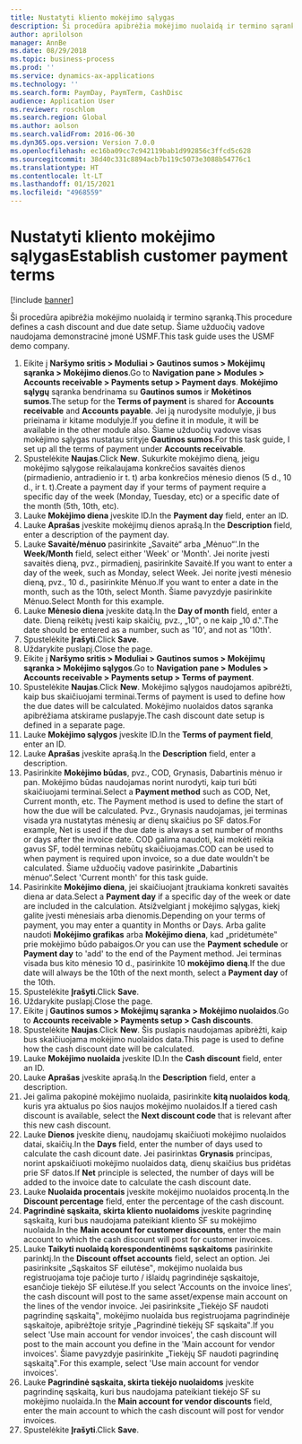 ```yaml
---
title: Nustatyti kliento mokėjimo sąlygas
description: Ši procedūra apibrėžia mokėjimo nuolaidą ir termino sąranką.
author: aprilolson
manager: AnnBe
ms.date: 08/29/2018
ms.topic: business-process
ms.prod: ''
ms.service: dynamics-ax-applications
ms.technology: ''
ms.search.form: PaymDay, PaymTerm, CashDisc
audience: Application User
ms.reviewer: roschlom
ms.search.region: Global
ms.author: aolson
ms.search.validFrom: 2016-06-30
ms.dyn365.ops.version: Version 7.0.0
ms.openlocfilehash: ec16ba09cc7c942119bab1d992856c3ffcd5c628
ms.sourcegitcommit: 38d40c331c8894acb7b119c5073e3088b54776c1
ms.translationtype: HT
ms.contentlocale: lt-LT
ms.lasthandoff: 01/15/2021
ms.locfileid: "4968559"
---
```

# <a name="establish-customer-payment-terms"></a><span data-ttu-id="27e02-103">Nustatyti kliento mokėjimo sąlygas</span><span class="sxs-lookup"><span data-stu-id="27e02-103">Establish customer payment terms</span></span>

[!include [banner](../../includes/banner.md)]

<span data-ttu-id="27e02-104">Ši procedūra apibrėžia mokėjimo nuolaidą ir termino sąranką.</span><span class="sxs-lookup"><span data-stu-id="27e02-104">This procedure defines a cash discount and due date setup.</span></span> <span data-ttu-id="27e02-105">Šiame užduočių vadove naudojama demonstracinė įmonė USMF.</span><span class="sxs-lookup"><span data-stu-id="27e02-105">This task guide uses the USMF demo company.</span></span>

1. <span data-ttu-id="27e02-106">Eikite į **Naršymo sritis > Moduliai > Gautinos sumos > Mokėjimų sąranka > Mokėjimo dienos**.</span><span class="sxs-lookup"><span data-stu-id="27e02-106">Go to **Navigation pane > Modules > Accounts receivable > Payments setup > Payment days**.</span></span> <span data-ttu-id="27e02-107">**Mokėjimo sąlygų** sąranka bendrinama su **Gautinos sumos** ir **Mokėtinos sumos**.</span><span class="sxs-lookup"><span data-stu-id="27e02-107">The setup for the **Terms of payment** is shared for **Accounts receivable** and **Accounts payable**.</span></span> <span data-ttu-id="27e02-108">Jei ją nurodysite modulyje, ji bus prieinama ir kitame modulyje.</span><span class="sxs-lookup"><span data-stu-id="27e02-108">If you define it in module, it will be available in the other module also.</span></span> <span data-ttu-id="27e02-109">Šiame užduočių vadove visas mokėjimo sąlygas nustatau srityje **Gautinos sumos**.</span><span class="sxs-lookup"><span data-stu-id="27e02-109">For this task guide, I set up all the terms of payment under **Accounts receivable**.</span></span>
2. <span data-ttu-id="27e02-110">Spustelėkite **Naujas**.</span><span class="sxs-lookup"><span data-stu-id="27e02-110">Click **New**.</span></span> <span data-ttu-id="27e02-111">Sukurkite mokėjimo dieną, jeigu mokėjimo sąlygose reikalaujama konkrečios savaitės dienos (pirmadienio, antradienio ir t. t) arba konkrečios mėnesio dienos (5 d., 10 d., ir t. t).</span><span class="sxs-lookup"><span data-stu-id="27e02-111">Create a payment day if your terms of payment require a specific day of the week (Monday, Tuesday, etc) or a specific date of the month (5th, 10th, etc).</span></span> 
3. <span data-ttu-id="27e02-112">Lauke **Mokėjimo diena** įveskite ID.</span><span class="sxs-lookup"><span data-stu-id="27e02-112">In the **Payment day** field, enter an ID.</span></span>
4. <span data-ttu-id="27e02-113">Lauke **Aprašas** įveskite mokėjimų dienos aprašą.</span><span class="sxs-lookup"><span data-stu-id="27e02-113">In the **Description** field, enter a description of the payment day.</span></span>
5. <span data-ttu-id="27e02-114">Lauke **Savaitė/mėnuo** pasirinkite „Savaitė“ arba „Mėnuo“'.</span><span class="sxs-lookup"><span data-stu-id="27e02-114">In the **Week/Month** field, select either 'Week' or 'Month'.</span></span> <span data-ttu-id="27e02-115">Jei norite įvesti savaitės dieną, pvz., pirmadienį, pasirinkite Savaitė.</span><span class="sxs-lookup"><span data-stu-id="27e02-115">If you want to enter a day of the week, such as Monday, select Week.</span></span> <span data-ttu-id="27e02-116">Jei norite įvesti mėnesio dieną, pvz., 10 d., pasirinkite Mėnuo.</span><span class="sxs-lookup"><span data-stu-id="27e02-116">If you want to enter a date in the month, such as the 10th, select Month.</span></span> <span data-ttu-id="27e02-117">Šiame pavyzdyje pasirinkite Mėnuo.</span><span class="sxs-lookup"><span data-stu-id="27e02-117">Select Month for this example.</span></span> 
6. <span data-ttu-id="27e02-118">Lauke **Mėnesio diena** įveskite datą.</span><span class="sxs-lookup"><span data-stu-id="27e02-118">In the **Day of month** field, enter a date.</span></span> <span data-ttu-id="27e02-119">Dieną reikėtų įvesti kaip skaičių, pvz., „10‟, o ne kaip „10 d.‟.</span><span class="sxs-lookup"><span data-stu-id="27e02-119">The date should be entered as a number, such as '10', and not as '10th'.</span></span> 
7. <span data-ttu-id="27e02-120">Spustelėkite **Įrašyti**.</span><span class="sxs-lookup"><span data-stu-id="27e02-120">Click **Save**.</span></span>
8. <span data-ttu-id="27e02-121">Uždarykite puslapį.</span><span class="sxs-lookup"><span data-stu-id="27e02-121">Close the page.</span></span>
9. <span data-ttu-id="27e02-122">Eikite į **Naršymo sritis > Moduliai > Gautinos sumos > Mokėjimų sąranka > Mokėjimo sąlygos**.</span><span class="sxs-lookup"><span data-stu-id="27e02-122">Go to **Navigation pane > Modules > Accounts receivable > Payments setup > Terms of payment**.</span></span>
10. <span data-ttu-id="27e02-123">Spustelėkite **Naujas**.</span><span class="sxs-lookup"><span data-stu-id="27e02-123">Click **New**.</span></span> <span data-ttu-id="27e02-124">Mokėjimo sąlygos naudojamos apibrėžti, kaip bus skaičiuojami terminai.</span><span class="sxs-lookup"><span data-stu-id="27e02-124">Terms of payment is used to define how the due dates will be calculated.</span></span> <span data-ttu-id="27e02-125">Mokėjimo nuolaidos datos sąranka apibrėžiama atskirame puslapyje.</span><span class="sxs-lookup"><span data-stu-id="27e02-125">The cash discount date setup is defined in a separate page.</span></span> 
11. <span data-ttu-id="27e02-126">Lauke **Mokėjimo sąlygos** įveskite ID.</span><span class="sxs-lookup"><span data-stu-id="27e02-126">In the **Terms of payment field**, enter an ID.</span></span>
12. <span data-ttu-id="27e02-127">Lauke **Aprašas** įveskite aprašą.</span><span class="sxs-lookup"><span data-stu-id="27e02-127">In the **Description** field, enter a description.</span></span>
13. <span data-ttu-id="27e02-128">Pasirinkite **Mokėjimo būdas**, pvz., COD, Grynasis, Dabartinis mėnuo ir pan. Mokėjimo būdas naudojamas norint nurodyti, kaip turi būti skaičiuojami terminai.</span><span class="sxs-lookup"><span data-stu-id="27e02-128">Select a **Payment method** such as COD, Net, Current month, etc. The Payment method is used to define the start of how the due will be calculated.</span></span> <span data-ttu-id="27e02-129">Pvz., Grynasis naudojamas, jei terminas visada yra nustatytas mėnesių ar dienų skaičius po SF datos.</span><span class="sxs-lookup"><span data-stu-id="27e02-129">For example, Net is used if the due date is always a set number of months or days after the invoice date.</span></span> <span data-ttu-id="27e02-130">COD galima naudoti, kai mokėti reikia gavus SF, todėl terminas nebūtų skaičiuojamas.</span><span class="sxs-lookup"><span data-stu-id="27e02-130">COD can be used to when payment is required upon invoice, so a due date wouldn't be calculated.</span></span> <span data-ttu-id="27e02-131">Šiame užduočių vadove pasirinkite „Dabartinis mėnuo“.</span><span class="sxs-lookup"><span data-stu-id="27e02-131">Select 'Current month' for this task guide.</span></span>  
14. <span data-ttu-id="27e02-132">Pasirinkite **Mokėjimo diena**, jei skaičiuojant įtraukiama konkreti savaitės diena ar data.</span><span class="sxs-lookup"><span data-stu-id="27e02-132">Select a **Payment day** if a specific day of the  week or date are included in the calculation.</span></span> <span data-ttu-id="27e02-133">Atsižvelgiant į mokėjimo sąlygas, kiekį galite įvesti mėnesiais arba dienomis.</span><span class="sxs-lookup"><span data-stu-id="27e02-133">Depending on your terms of payment, you may enter a quantity in Months or Days.</span></span> <span data-ttu-id="27e02-134">Arba galite naudoti **Mokėjimo grafikas** arba **Mokėjimo diena**, kad „pridėtumėte‟ prie mokėjimo būdo pabaigos.</span><span class="sxs-lookup"><span data-stu-id="27e02-134">Or you can use the **Payment schedule** or **Payment day** to 'add' to the end of the Payment method.</span></span> <span data-ttu-id="27e02-135">Jei terminas visada bus kito mėnesio 10 d., pasirinkite 10 **mokėjimo dieną**.</span><span class="sxs-lookup"><span data-stu-id="27e02-135">If the due date will always be the 10th of the next month, select a **Payment day** of the 10th.</span></span> 
15. <span data-ttu-id="27e02-136">Spustelėkite **Įrašyti**.</span><span class="sxs-lookup"><span data-stu-id="27e02-136">Click **Save**.</span></span>
16. <span data-ttu-id="27e02-137">Uždarykite puslapį.</span><span class="sxs-lookup"><span data-stu-id="27e02-137">Close the page.</span></span>
17. <span data-ttu-id="27e02-138">Eikite į **Gautinos sumos > Mokėjimų sąranka > Mokėjimo nuolaidos**.</span><span class="sxs-lookup"><span data-stu-id="27e02-138">Go to **Accounts receivable > Payments setup > Cash discounts**.</span></span>
18. <span data-ttu-id="27e02-139">Spustelėkite **Naujas**.</span><span class="sxs-lookup"><span data-stu-id="27e02-139">Click **New**.</span></span> <span data-ttu-id="27e02-140">Šis puslapis naudojamas apibrėžti, kaip bus skaičiuojama mokėjimo nuolaidos data.</span><span class="sxs-lookup"><span data-stu-id="27e02-140">This page is used to define how the cash discount date will be calculated.</span></span> 
19. <span data-ttu-id="27e02-141">Lauke **Mokėjimo nuolaida** įveskite ID.</span><span class="sxs-lookup"><span data-stu-id="27e02-141">In the **Cash discount** field, enter an ID.</span></span>
20. <span data-ttu-id="27e02-142">Lauke **Aprašas** įveskite aprašą.</span><span class="sxs-lookup"><span data-stu-id="27e02-142">In the **Description** field, enter a description.</span></span>
21. <span data-ttu-id="27e02-143">Jei galima pakopinė mokėjimo nuolaida, pasirinkite **kitą nuolaidos kodą**, kuris yra aktualus po šios naujos mokėjimo nuolaidos.</span><span class="sxs-lookup"><span data-stu-id="27e02-143">If a tiered cash discount is available, select the **Next discount code** that is relevant after this new cash discount.</span></span>
22. <span data-ttu-id="27e02-144">Lauke **Dienos** įveskite dienų, naudojamų skaičiuoti mokėjimo nuolaidos datai, skaičių.</span><span class="sxs-lookup"><span data-stu-id="27e02-144">In the **Days** field, enter the number of days used to calculate the cash dicount date.</span></span> <span data-ttu-id="27e02-145">Jei pasirinktas **Grynasis** principas, norint apskaičiuoti mokėjimo nuolaidos datą, dienų skaičius bus pridėtas prie SF datos.</span><span class="sxs-lookup"><span data-stu-id="27e02-145">If **Net** principle is selected, the number of days will be added to the invoice date to calculate the cash discount date.</span></span>  
23. <span data-ttu-id="27e02-146">Lauke **Nuolaida procentais** įveskite mokėjimo nuolaidos procentą.</span><span class="sxs-lookup"><span data-stu-id="27e02-146">In the **Discount percentage** field, enter the percentage of the cash discount.</span></span>
24. <span data-ttu-id="27e02-147">**Pagrindinė sąskaita, skirta kliento nuolaidoms** įveskite pagrindinę sąskaitą, kuri bus naudojama pateikiant kliento SF su mokėjimo nuolaida.</span><span class="sxs-lookup"><span data-stu-id="27e02-147">In the **Main account for customer discounts**, enter the main account to which the cash discount will post for customer invoices.</span></span>
25. <span data-ttu-id="27e02-148">Lauke **Taikyti nuolaidą korespondentinėms sąskaitoms** pasirinkite parinktį.</span><span class="sxs-lookup"><span data-stu-id="27e02-148">In the **Discount offset accounts** field, select an option.</span></span> <span data-ttu-id="27e02-149">Jei pasirinksite „Sąskaitos SF eilutėse‟, mokėjimo nuolaida bus registruojama toje pačioje turto / išlaidų pagrindinėje sąskaitoje, esančioje tiekėjo SF eilutėse.</span><span class="sxs-lookup"><span data-stu-id="27e02-149">If you select 'Accounts on the invoice lines', the cash discount will post to the same asset/expense main account on the lines of the vendor invoice.</span></span> <span data-ttu-id="27e02-150">Jei pasirinksite „Tiekėjo SF naudoti pagrindinę sąskaitą‟, mokėjimo nuolaida bus registruojama pagrindinėje sąskaitoje, apibrėžtoje srityje „Pagrindinė tiekėjų SF sąskaita‟.</span><span class="sxs-lookup"><span data-stu-id="27e02-150">If you select 'Use main account for vendor invoices', the cash discount will post to the main account you define in the 'Main account for vendor invoices'.</span></span> <span data-ttu-id="27e02-151">Šiame pavyzdyje pasirinkite „Tiekėjų SF naudoti pagrindinę sąskaitą‟.</span><span class="sxs-lookup"><span data-stu-id="27e02-151">For this example, select 'Use main account for vendor invoices'.</span></span> 
26. <span data-ttu-id="27e02-152">Lauke **Pagrindinė sąskaita, skirta tiekėjo nuolaidoms** įveskite pagrindinę sąskaitą, kuri bus naudojama pateikiant tiekėjo SF su mokėjimo nuolaida.</span><span class="sxs-lookup"><span data-stu-id="27e02-152">In the **Main account for vendor discounts** field, enter the main account to which the cash discount will post for vendor invoices.</span></span>
27. <span data-ttu-id="27e02-153">Spustelėkite **Įrašyti**.</span><span class="sxs-lookup"><span data-stu-id="27e02-153">Click **Save**.</span></span>

